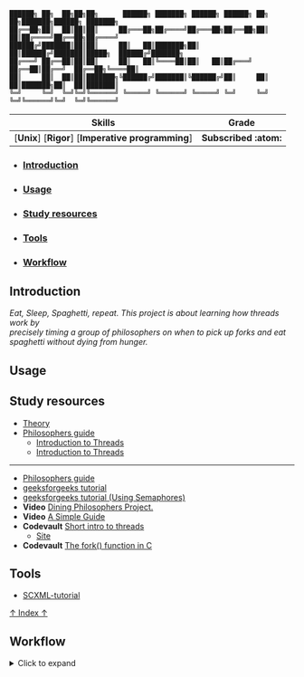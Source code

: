 ```
██████╗ ██╗  ██╗██╗██╗      ██████╗ ███████╗ ██████╗ ██████╗ ██╗  ██╗███████╗██████╗ ███████╗
██╔══██╗██║  ██║██║██║     ██╔═══██╗██╔════╝██╔═══██╗██╔══██╗██║  ██║██╔════╝██╔══██╗██╔════╝
██████╔╝███████║██║██║     ██║   ██║███████╗██║   ██║██████╔╝███████║█████╗  ██████╔╝███████╗
██╔═══╝ ██╔══██║██║██║     ██║   ██║╚════██║██║   ██║██╔═══╝ ██╔══██║██╔══╝  ██╔══██╗╚════██║
██║     ██║  ██║██║███████╗╚██████╔╝███████║╚██████╔╝██║     ██║  ██║███████╗██║  ██║███████║
╚═╝     ╚═╝  ╚═╝╚═╝╚══════╝ ╚═════╝ ╚══════╝ ╚═════╝ ╚═╝     ╚═╝  ╚═╝╚══════╝╚═╝  ╚═╝╚══════╝
```
 Skills | Grade |
:------:|:-----:|
[**Unix**] [**Rigor**] [**Imperative programming**] | **Subscribed :atom:**
 <!-- **:white_check_mark: 100%** -->


* ### [Introduction](#introduction-1)
* ### [Usage](#usage-1)
* ### [Study resources](#study-resources-1)
* ### [Tools](#tools-1)
* ### [Workflow](#workflow-1)

## Introduction
*Eat, Sleep, Spaghetti, repeat. This project is about learning how threads work by\
precisely timing a group of philosophers on when to pick up forks and eat\
spaghetti without dying from hunger.*

## Usage

## Study resources
- [Theory](https://medium.com/science-journal/the-dining-philosophers-problem-fded861c37ed)
- [Philosophers guide](https://medium.com/@ruinadd/philosophers-42-guide-the-dining-philosophers-problem-893a24bc0fe2)
  - [Introduction to Threads](https://www.youtube.com/watch?v=LOfGJcVnvAk)
  - [Introduction to Threads](https://www.youtube.com/watch?v=ldJ8WGZVXZk)
---
- [Philosophers guide](https://github.com/TommyJD93/Philosophers)
- [geeksforgeeks tutorial](https://www.geeksforgeeks.org/dining-philosophers-problem/)
- [geeksforgeeks tutorial (Using Semaphores)](https://www.geeksforgeeks.org/dining-philosopher-problem-using-semaphores/)
- **Video** [Dining Philosophers Project.](https://youtu.be/UGQsvVKwe90?si=PcP2DMXtxuIrXfsa)
- **Video** [A Simple Guide](https://youtu.be/Dt51GebwNR0?si=TJT1vz3Vmxwd4KJi)
- **Codevault** [Short intro to threads](https://www.youtube.com/watch?v=d9s_d28yJq0&list=PLfqABt5AS4FmuQf70psXrsMLEDQXNkLq2&pp=iAQB)
  - [Site](https://code-vault.net/course/6q6s9eerd0:1609007479575)
- **Codevault** [The fork() function in C](https://www.youtube.com/watch?v=cex9XrZCU14&list=PLfqABt5AS4FkW5mOn2Tn9ZZLLDwA3kZUY&pp=iAQB)

## Tools
- [SCXML-tutorial](https://alexzhornyak.github.io/SCXML-tutorial/Examples/Qt/DiningPhilosophers/)

[↑ Index ↑](#top)

 ## Workflow
<details>
  <summary>Click to expand </summary>

